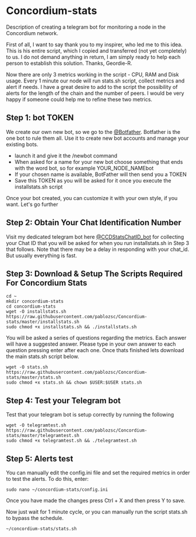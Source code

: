 # Concordium-stats
Description of creating a telegram bot for monitoring a node in the Concordium network. 

First of all, I want to say thank you to my inspirer, who led me to this idea. This is his entire script, which I copied and transferred (not yet completely) to us.  I do not demand anything in return, I am simply ready to help each person to establish this solution. Thanks, Geordie-R.

Now there are only 3 metrics working in the script - CPU, RAM and Disk usage. Every 1 minute our node will run stats.sh script, collect metrics and alert if needs. I have a great desire to add to the script the possibility of alerts for the length of the chain and the number of peers. I would be very happy if someone could help me to refine these two metrics.


## Step 1: bot TOKEN

We create our own new bot, so we go to the [@Botfather](https://t.me/BotFather). Botfather is the one bot to rule them all. Use it to create new bot accounts and manage your existing bots. 

- launch it and give it the /newbot command
- When asked for a name for your new bot choose something that ends with the word bot, so for example YOUR_NODE_NAMEbot
- If your chosen name is available, BotFather will then send you a TOKEN
- Save this TOKEN as you will be asked for it once you execute the installstats.sh script

Once your bot created, you can customize it with your own style, if you want. Let's go further

## Step 2: Obtain Your Chat Identification Number

Visit my dedicated telegram bot here [@CCDStatsChatID_bot](https://t.me/CCDStatsChatID_bot) for collecting your Chat ID that you will be asked for when you run installstats.sh in Step 3 that follows. Note that there may be a delay in responding with your chat_id. But usually everything is fast.

## Step 3: Download & Setup The Scripts Required For Concordium Stats

```
cd ~
mkdir concordium-stats
cd concordium-stats
wget -O installstats.sh https://raw.githubusercontent.com/pablozsc/Concordium-stats/master/installstats.sh
sudo chmod +x installstats.sh && ./installstats.sh
```

You will be asked a series of questions regarding the metrics. Each answer will have a suggested answer. Please type in your own answer to each question pressing enter after each one. Once thats finished lets download the main stats.sh script below.

```
wget -O stats.sh https://raw.githubusercontent.com/pablozsc/Concordium-stats/master/stats.sh
sudo chmod +x stats.sh && chown $USER:$USER stats.sh
```

## Step 4: Test your Telegram bot

Test that your telegram bot is setup correctly by running the following

```
wget -O telegramtest.sh https://raw.githubusercontent.com/pablozsc/Concordium-stats/master/telegramtest.sh
sudo chmod +x telegramtest.sh && ./telegramtest.sh
```

## Step 5: Alerts test

You can manually edit the config.ini file and set the required metrics in order to test the alerts. To do this, enter:

```
sudo nano ~/concordium-stats/config.ini
```
Once you have made the changes press Ctrl + X and then press Y to save.


Now just wait for 1 minute cycle, or you can manually run the script stats.sh to bypass the schedule.
```
~/concordium-stats/stats.sh
```
